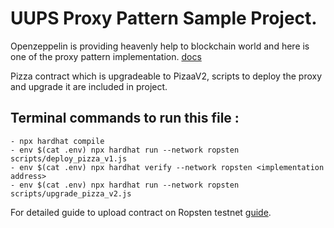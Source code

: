 # UUPS Proxy Pattern Sample Project.

Openzeppelin is providing heavenly help to blockchain world and here is one of the proxy pattern implementation. [docs](https://docs.openzeppelin.com/contracts/4.x/api/proxy#UUPSUpgradeable)

Pizza contract which is upgradeable to PizaaV2, scripts to deploy the proxy and upgrade it are included in project.

## Terminal commands to run this file : 

```
- npx hardhat compile
- env $(cat .env) npx hardhat run --network ropsten scripts/deploy_pizza_v1.js
- env $(cat .env) npx hardhat verify --network ropsten <implementation address>
- env $(cat .env) npx hardhat run --network ropsten scripts/upgrade_pizza_v2.js
```

For detailed guide to upload contract on Ropsten testnet [guide](https://github.com/ishinu/Re-Entrancy-Hack-Upgradeable-#pre-requisites-).
